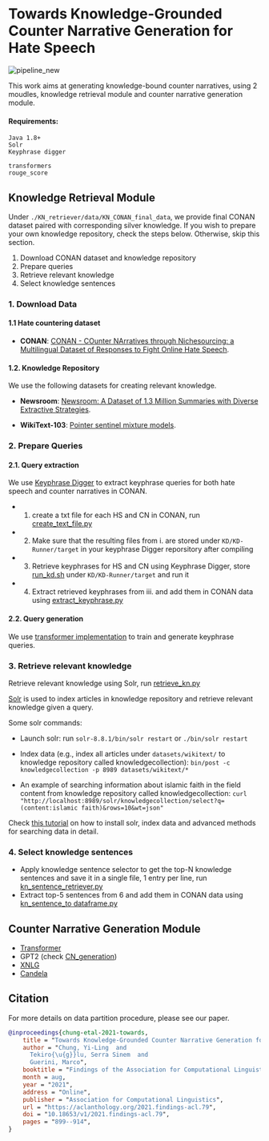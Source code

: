Towards Knowledge-Grounded Counter Narrative Generation for Hate Speech
====================


![pipeline_new](https://user-images.githubusercontent.com/9419045/163219818-9b290d44-7597-4b66-a135-9479650b8c6e.png)



This work aims at generating knowledge-bound counter narratives, using 2 moudles, knowledge retrieval module and counter narrative generation module.

#### Requirements:
```
Java 1.8+
Solr
Keyphrase digger

transformers
rouge_score
```

## Knowledge Retrieval Module

Under ```./KN_retriever/data/KN_CONAN_final_data```, we provide final CONAN dataset paired with corresponding silver knowledge. If you wish to prepare your own knowledge repository, check the steps below. Otherwise, skip this section.

1. Download CONAN dataset and knowledge repository 
2. Prepare queries
3. Retrieve relevant knowledge
4. Select knowledge sentences

### 1. Download Data

#### 1.1 Hate countering dataset
* __CONAN__: [CONAN - COunter NArratives through Nichesourcing: a Multilingual Dataset of Responses to Fight Online Hate Speech](https://github.com/marcoguerini/CONAN).

#### 1.2. Knowledge Repository

We use the following datasets for creating relevant knowledge.

* __Newsroom__: [Newsroom: A Dataset of 1.3 Million Summaries with Diverse Extractive Strategies](https://lil.nlp.cornell.edu/newsroom/index.html).

* __WikiText-103__: [Pointer sentinel mixture models](https://www.salesforce.com/products/einstein/ai-research/the-wikitext-dependency-language-modeling-dataset/).

### 2. Prepare Queries

#### 2.1. Query extraction

We use [Keyphrase Digger](https://github.com/dhfbk/KD) to extract keyphrase queries for both hate speech and counter narratives in CONAN.

* 1. create a txt file for each HS and CN in CONAN, run [create_text_file.py](https://github.com/yilingchung/Towards_KN_CN_Generation/blob/main/KN_retriever/create_text_file.py)
* 2. Make sure that the resulting files from i. are stored under ```KD/KD-Runner/target``` in your keyphrase Digger reporsitory after compiling
* 3. Retrieve keyphrases for HS and CN using Keyphrase Digger, store [run_kd.sh](https://github.com/yilingchung/Towards_KN_CN_Generation/blob/main/KN_retriever/run_kd.sh) under ```KD/KD-Runner/target``` and run it
* 4. Extract retrieved keyphrases from iii. and add them in CONAN data using [extract_keyphrase.py](https://github.com/yilingchung/Towards_KN_CN_Generation/blob/main/KN_retriever/extract_keyphrase.py)

#### 2.2. Query generation
We use [transformer implementation](https://github.com/cuicaihao/examples-TF/blob/master/community/en/transformer_chatbot.ipynb) to train and generate keyphrase queries.

### 3. Retrieve relevant knowledge
Retrieve relevant knowledge using Solr, run [retrieve_kn.py](https://github.com/yilingchung/Towards_KN_CN_Generation/blob/main/KN_retriever/retrieve_kn.py)
 
[Solr](https://solr.apache.org/) is used to index articles in knowledge repository and retrieve relevant knowledge given a query. 

Some solr commands:
- Launch solr:
	run `solr-8.8.1/bin/solr restart`
	or `./bin/solr restart`

- Index data (e.g., index all articles under ```datasets/wikitext/``` to knowledge repository called knowledgecollection):
    `bin/post -c knowledgecollection -p 8989 datasets/wikitext/*`

- An example of searching information about islamic faith in the field content from knowledge repository called knowledgecollection:
    `curl "http://localhost:8989/solr/knowledgecollection/select?q=(content:islamic faith)&rows=10&wt=json"`

Check [this tutorial](https://solr.apache.org/guide/8_10/solr-tutorial.html) on how to install solr, index data and advanced methods for searching data in detail.

### 4. Select knowledge sentences

* Apply knowledge sentence selector to get the top-N knowledge sentences and save it in a single file, 1 entry per line, run [kn_sentence_retriever.py](https://github.com/yilingchung/Towards_KN_CN_Generation/blob/main/KN_retriever/kn_sentence_retriever.py)
* Extract top-5 sentences from 6 and add them in CONAN data using [kn_sentence_to dataframe.py](https://github.com/yilingchung/Towards_KN_CN_Generation/blob/main/KN_retriever/kn_sentence_to%20dataframe.py)

## Counter Narrative Generation Module
* [Transformer]((https://github.com/cuicaihao/examples-TF/blob/master/community/en/transformer_chatbot.ipynb))
* GPT2 (check [CN_generation](https://github.com/yilingchung/Towards_KN_CN_Generation/tree/main/CN_generation))
* [XNLG](https://github.com/CZWin32768/XNLG) 
* [Candela](https://github.com/XinyuHua/arggen-candela)

## Citation

For more details on data partition procedure, please see our paper.

```bibtex
@inproceedings{chung-etal-2021-towards,
    title = "Towards Knowledge-Grounded Counter Narrative Generation for Hate Speech",
    author = "Chung, Yi-Ling  and
      Tekiro{\u{g}}lu, Serra Sinem  and
      Guerini, Marco",
    booktitle = "Findings of the Association for Computational Linguistics: ACL-IJCNLP 2021",
    month = aug,
    year = "2021",
    address = "Online",
    publisher = "Association for Computational Linguistics",
    url = "https://aclanthology.org/2021.findings-acl.79",
    doi = "10.18653/v1/2021.findings-acl.79",
    pages = "899--914",
}
```
